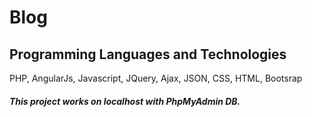 # Blog

## Programming Languages and Technologies
PHP, AngularJs, Javascript, JQuery, Ajax, JSON, CSS, HTML, Bootsrap

##### This project works on localhost with PhpMyAdmin DB.

